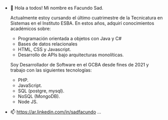 - 👋 Hola a todos! Mi nombre es Facundo Sad.

  Actualmente estoy cursando el último cuatrimestre de la Tecnicatura en Sistemas en el Instituto ESBA. En estos años, adquirí conocimientos académicos sobre:
  - Programación orientada a objetos con Java y C#
  - Bases de datos relacionales
  - HTML, CSS y Javascript.
  - Desarrollo de APIs bajo arquitecturas monolíticas.  
  

  Soy Desarrollador de Software en el GCBA desde fines de 2021 y trabajo con las siguientes tecnologías:
  - PHP.
  - JavaScript.
  - SQL (postgre, mysql).
  - NoSQL (MongoDB).
  - Node JS.

- 📫 https://ar.linkedin.com/in/sadfacundo ...

<!---
fsdv5/fsdv5 is a ✨ special ✨ repository because its `README.md` (this file) appears on your GitHub profile.
You can click the Preview link to take a look at your changes.
--->
